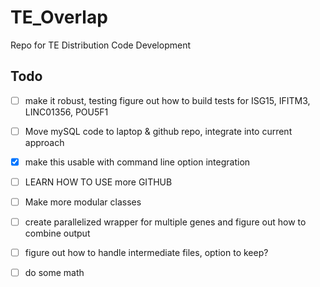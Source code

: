 # TE_Overlap
Repo for TE Distribution Code Development

## Todo

- [ ] make it robust, testing figure out how to build tests for ISG15, IFITM3, LINC01356, POU5F1
- [ ] Move mySQL code to laptop & github repo, integrate into current approach
- [x] make this usable with command line option integration
- [ ] LEARN HOW TO USE more GITHUB
- [ ] Make more modular classes 
- [ ] create parallelized wrapper for multiple genes and figure out how to combine output
- [ ] figure out how to handle intermediate files, option to keep?
- [ ] do some math

